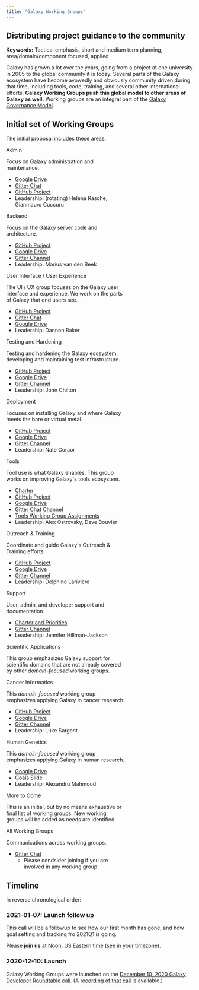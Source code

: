 ```yaml
---
title: "Galaxy Working Groups"
---
```


## Distributing project guidance to the community

**Keywords:** Tactical emphasis, short and medium term planning, area/domain/component focused, applied

Galaxy has grown a lot over the years, going from a project at one university in 2005 to the global community it is today. Several parts of the Galaxy ecosystem have become avowedly and obviously community driven during that time, including tools, code, training, and several other international efforts.  **Galaxy Working Groups push this global model to other areas of Galaxy as well.**  Working groups are an integral part of the [Galaxy Governance Model](/src/community/governance/index.md).  

## Initial set of Working Groups

The initial proposal includes these areas:

<div class="card-deck">

<!-- Admin -->
<div class="card border-primary" style="min-width: 12rem; max-width: 20rem">
<div class="card-header bg-primary text-white">Admin</div>

Focus on Galaxy administration and maintenance.

* [Google Drive](https://drive.google.com/drive/folders/1wUWo3n3dS40Gqu_G60scEGyI37KEhvrp)
* [Gitter Chat](https://gitter.im/galaxyproject/wg-admin)
* [GitHub Project](https://github.com/orgs/galaxyproject/projects/16)
* Leadership: (rotating) Helena Rasche, Gianmauro Cuccuru
</div>


<!-- Backend -->
<div class="card border-primary" style="min-width: 12rem; max-width: 20rem">
<div class="card-header bg-primary text-white">Backend</div>

Focus on the Galaxy server code and architecture.

* [GitHub Project](https://github.com/orgs/galaxyproject/projects/11)
* [Google Drive](https://drive.google.com/drive/folders/1wPjD6j0ERp_XRCvrtFQ7cF8XwojJkm6k)
* [Gitter Channel](https://gitter.im/galaxyproject/wg-backend)
* Leadership: Marius van den Beek
</div>


<!-- UI / UX -->
<div class="card border-primary" style="min-width: 12rem; max-width: 20rem">
<div class="card-header bg-primary text-white">User Interface / User Experience</div>

The UI / UX group focuses on the Galaxy user interface and experience.  We work on the parts of Galaxy that end users see.

* [GitHub Project](https://github.com/orgs/galaxyproject/projects/10)
* [Gitter Chat](https://gitter.im/galaxyproject/wg-ui-ux)
* [Google Drive](https://drive.google.com/drive/folders/1L5XGq4dF9fn99TXhKXD3NKCmCoS_uQz6)
* Leadership: Dannon Baker
</div>


<!-- Testing and Hardening -->
<div class="card border-primary" style="min-width: 12rem; max-width: 20rem">
<div class="card-header bg-primary text-white">Testing and Hardening</div>

Testing and hardening the Galaxy ecosystem, developing and maintaining test infrastructure.

* [GitHub Project](https://github.com/orgs/galaxyproject/projects/12)
* [Google Drive](https://drive.google.com/drive/folders/1jglyg2B-iyE7JdPIVxbJtyizJmEyZ-8A)
* [Gitter Channel](https://gitter.im/galaxyproject/testing-hardening)
* Leadership: John Chilton
</div>


<!-- Deployment -->
<div class="card border-primary" style="min-width: 12rem; max-width: 20rem">
<div class="card-header bg-primary text-white">Deployment</div>

Focuses on installing Galaxy and where Galaxy meets the bare or virtual metal.

* [GitHub Project](https://github.com/orgs/galaxyproject/projects/17)
* [Google Drive](https://drive.google.com/drive/folders/1bKMucBzlXex5uJKVmJhMIIpWRlXKOygG)
* [Gitter Channel](https://gitter.im/galaxyproject/wg-deployment)
* Leadership: Nate Coraor
</div>

<!-- Tools -->
<div class="card border-primary" style="min-width: 12rem; max-width: 20rem">
<div class="card-header bg-primary text-white">Tools</div>

Tool use is what Galaxy enables.  This group works on improving Galaxy's tools ecosystem.

* [Charter](https://docs.google.com/document/d/1E8adM1xvtI1USKOOIfK9kj6u4HcU4F3dLl1CYG0qoZA/edit#)
* [GitHub Project](https://github.com/orgs/galaxyproject/projects/13)
* [Google Drive](https://drive.google.com/drive/folders/1P_kRiBMSixkNiTRu0A4VZYPgg1TLxqlL)
* [Gitter Chat Channel](https://gitter.im/galaxyproject/tools)
* [Tools Working Group Assignments](https://docs.google.com/spreadsheets/d/1jPhMF5VwoO1jW_ejdx9ZEs-DZ2bkCHezybFjfuorZeM/edit#gid=0)
* Leadership: Alex Ostrovsky, Dave Bouvier
</div>


<!-- Outreach & Training -->
<div class="card border-dark" style="min-width: 12rem; max-width: 20rem">
<div class="card-header bg-dark text-white">Outreach & Training</div>

Coordinate and guide Galaxy's Outreach & Training efforts.

* [GitHub Project](https://github.com/orgs/galaxyproject/projects/15)
* [Google Drive](https://drive.google.com/drive/folders/1KIircdXhvS7-00XZy1uIs6Dmja29yjAW)
* [Gitter Channel](https://gitter.im/galaxyproject/wg-goat)
* Leadership: Delphine Lariviere
</div>


<!-- Support -->
<div class="card border-dark" style="min-width: 12rem; max-width: 20rem">
<div class="card-header bg-dark text-white">Support</div>

User, admin, and developer support and documentation.

* [Charter and Priorities](https://docs.google.com/document/d/1YsTnGUAbh1g3z2WSmR7TKGhSPUTWCsQrz5hcCgbsTKY/edit#heading=h.9cp679lig0rf)
* [Gitter Channel](https://gitter.im/galaxyproject/support-organizing)
* Leadership: Jennifer Hillman-Jackson
</div>


<!-- Scientific Applications -->
<div class="card border-info" style="min-width: 12rem; max-width: 20rem">
<div class="card-header bg-info text-white">Scientific Applications</div>

This group emphasizes Galaxy support for scientific domains that are not already covered by other *domain-focused* working groups.
</div>


<!-- Cancer -->
<div class="card border-info" style="min-width: 12rem; max-width: 20rem">
<div class="card-header bg-info text-white">Cancer Informatics</div>

This *domain-focused* working group emphasizes applying Galaxy in cancer research.

* [GitHub Project](https://github.com/orgs/galaxyproject/projects/14)
* [Google Drive](https://drive.google.com/drive/folders/1diqrY6lQ_RbxcJUA-phaYutZqij_X3ku)
* [Gitter Channel](https://gitter.im/galaxyproject/wg-cancer-informatics)
* Leadership: Luke Sargent
</div>


<!-- Human Genetics -->
<div class="card border-info" style="min-width: 12rem; max-width: 20rem">
<div class="card-header bg-info text-white">Human Genetics</div>

This *domain-focused* working group emphasizes applying Galaxy in human research.

* [Google Drive](https://drive.google.com/drive/folders/1YMCwHicRNLtT0t8AIZaQNoT2uaDaQm3H)
* [Goals Slide](https://docs.google.com/presentation/d/1h4vZe0zOUQVOeFxc49levRpmgWmJlMkedQjp2QRrQZw/edit?usp=sharing)
* Leadership: Alexandru Mahmoud
</div>


<!-- More to Come -->
<div class="card" style="min-width: 12rem; max-width: 20rem">
<div class="card-header">More to Come</div>

This is an initial, but by no means exhaustive or final list of working groups.  New working groups will be added as needs are identified.

</div>

<!-- All -->
<div class="card border-warning" style="min-width: 12rem; max-width: 20rem">
<div class="card-header bg-warning">All Working Groups</div>

Communications across working groups.

* [Gitter Chat](https://gitter.im/galaxyproject/wg-all)
  * Please condsider joining if you are involved in any working group.
</div>

</div>


## Timeline

In reverse chronological order:

### 2021-01-07: Launch follow up

This call will be a followup to see how our first month has gone, and how goal setting and tracking fro 2021Q1 is going.

Please **[join us](https://psu.zoom.us/j/92752763386)** at Noon, US Eastern time ([see in your timezone](https://www.timeanddate.com/worldclock/fixedtime.html?msg=Galaxy+Developer+Roundtable&iso=20210107T12&p1=179&ah=1)).


### 2020-12-10: Launch

Galaxy Working Groups were launched on the [December 10, 2020 Galaxy Developer Roundtable call](/src/events/2020-12-10-dev-roundtable/index.md). (A [recording of that call](https://youtu.be/V87OdtdRLJM) is available.)


